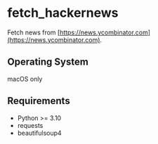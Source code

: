 # fetch_hackernews

Fetch news from [https://news.ycombinator.com](https://news.ycombinator.com).

## Operating System

macOS only

## Requirements

* Python >= 3.10
* requests
* beautifulsoup4


